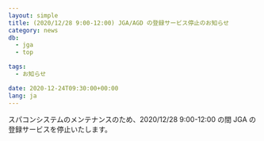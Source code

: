```yaml
---
layout: simple
title: (2020/12/28 9:00-12:00) JGA/AGD の登録サービス停止のお知らせ
category: news
db:
  - jga
  - top

tags:
  - お知らせ

date: 2020-12-24T09:30:00+00:00
lang: ja
---
```


<p>スパコンシステムのメンテナンスのため、2020/12/28 9:00-12:00 の間 JGA の登録サービスを停止いたします。</p>

